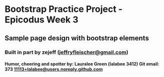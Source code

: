 # Bootstrap Practice Project - Epicodus Week 3
## Sample page design with bootstrap elements
### Built in part by zejeff (jeffryfleischer@gmail.com)
#### Humor, cheering and </div> spotter by: Lauralee Green (lalabee 3412) Git email: 373 11113+lalabee@users.noreply.github.com
